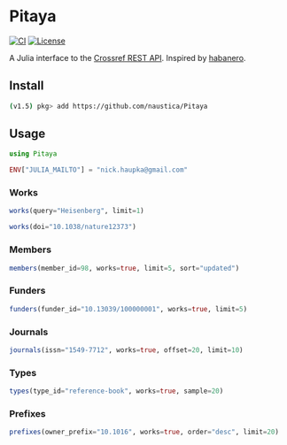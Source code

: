 # Pitaya

[![CI](https://github.com/naustica/Pitaya/workflows/CI/badge.svg)](https://github.com/naustica/Pitaya/actions?query=workflow%3ACI)
[![License](https://img.shields.io/github/license/naustica/Pitaya)](https://github.com/naustica/Pitaya/blob/main/LICENSE.txt)

A Julia interface to the [Crossref REST API](https://github.com/CrossRef/rest-api-doc). Inspired by [habanero](https://github.com/sckott/habanero).

## Install

```bash
(v1.5) pkg> add https://github.com/naustica/Pitaya
```

## Usage

```Julia
using Pitaya

ENV["JULIA_MAILTO"] = "nick.haupka@gmail.com"
```

### Works

```Julia
works(query="Heisenberg", limit=1)
```

```Julia
works(doi="10.1038/nature12373")
```

### Members

```Julia
members(member_id=98, works=true, limit=5, sort="updated")
```

### Funders

```Julia
funders(funder_id="10.13039/100000001", works=true, limit=5)
```

### Journals

```Julia
journals(issn="1549-7712", works=true, offset=20, limit=10)
```

### Types

```Julia
types(type_id="reference-book", works=true, sample=20)
```

### Prefixes

```Julia
prefixes(owner_prefix="10.1016", works=true, order="desc", limit=20)
```
